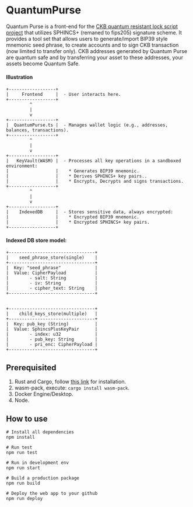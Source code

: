 # QuantumPurse
Quantum Purse is a front-end for the [CKB quantum resistant lock script project](https://github.com/cryptape/quantum-resistant-lock-script) that utilizes SPHINCS+ (remaned to fips205) signature scheme. It provides a tool set that allows users to generate/import BIP39 style mnemonic seed phrase, to create accounts and to sign CKB transaction (now limited to transfer only). CKB addresses generated by Quantum Purse are quantum safe and by transferring your asset to these addresses, your assets become Quantum Safe.

#### Illustration
```
+------------------+
|     Frontend     |  - User interacts here.
+------------------+
         ^
         |
         v
+------------------+
|  QuantumPurse.ts |  - Manages wallet logic (e.g., addresses, balances, transactions).
+------------------+
         ^
         |
         v
+------------------+
|   KeyVault(WASM) |  - Processes all key operations in a sandboxed environment:
|                  |    * Generates BIP39 mnemonic.
|                  |    * Derives SPHINCS+ key pairs..
|                  |    * Encrypts, Decrypts and signs transactions.
+------------------+
         ^
         |
         v
+------------------+
|    IndexedDB     |  - Stores sensitive data, always encrypted:
|                  |    * Encrypted BIP39 mnemonic.
|                  |    * Encrypted SPHINCS+ key pairs.
+------------------+
```
#### Indexed DB store model:

```
+---------------------------------+
|    seed_phrase_store(single)    |
+---------------------------------+
|  Key: "seed_phrase"             |
|  Value: CipherPayload           |
|        - salt: String           |
|        - iv: String             |
|        - cipher_text: String    |
+---------------------------------+


+---------------------------------+
|    child_keys_store(multiple)   |
+---------------------------------+
|  Key: pub_key (String)          |
|  Value: SphincsPlusKeyPair      |
|        - index: u32             |
|        - pub_key: String        |
|        - pri_enc: CipherPayload |
+---------------------------------+
```

## Prerequisited
1. Rust and Cargo, follow [this link](https://doc.rust-lang.org/cargo/getting-started/installation.html#:~:text=Install%20Rust%20and%20Cargo,rustup%20will%20also%20install%20cargo%20.) for installation.
2. wasm-pack, execute: `cargo install wasm-pack`.
3. Docker Engine/Desktop.
4. Node.

## How to use

```shell
# Install all dependencies
npm install

# Run test
npm run test

# Run in development env
npm run start

# Build a production package
npm run build

# Deploy the web app to your github
npm run deploy
```